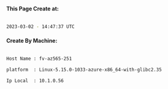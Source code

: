 
   
#### This Page Create at:

```bash

2023-03-02 - 14:47:37 UTC

```

#### Create By Machine:

```bash

Host Name : fv-az565-251

platform  : Linux-5.15.0-1033-azure-x86_64-with-glibc2.35

Ip Local  : 10.1.0.56

```

